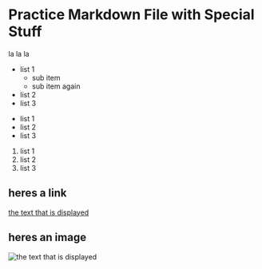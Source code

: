 # Practice Markdown File with Special Stuff

la la la 

* list 1
	* sub item
	* sub item again 
* list 2
* list 3

- list 1
- list 2
- list 3

1. list 1
2. list 2
3. list 3

## heres a link

[the text that is displayed](www.example.com) 

## heres an image 

![the text that is displayed](file:///Users/1011386/Desktop/istockphoto-1427330471-612x612.jpg)
